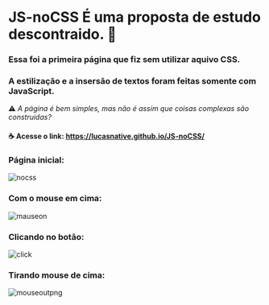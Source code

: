 # JS-noCSS É uma proposta de estudo descontraido. :doughnut:

### Essa foi a primeira página que fiz sem utilizar aquivo CSS.
### A estilização e a insersão de textos foram feitas somente com JavaScript.

:warning: *A página é bem simples, mas não é assim que coisas complexas são construidas?*

#### :coffee: Acesse o link: https://lucasnative.github.io/JS-noCSS/

### Página inicial: 
![nocss](https://user-images.githubusercontent.com/65367775/91763737-69ca7680-ebac-11ea-9685-ac983cb0cc17.png)

### Com o mouse em cima:
![mauseon](https://user-images.githubusercontent.com/65367775/91764416-a77bcf00-ebad-11ea-9ca4-3c672b4b19b9.png)

### Clicando no botão:
![click](https://user-images.githubusercontent.com/65367775/91764489-c4b09d80-ebad-11ea-978d-1c732cb638e5.png)

### Tirando mouse de cima:
![mouseoutpng](https://user-images.githubusercontent.com/65367775/91764533-d98d3100-ebad-11ea-916a-a0d939177ea7.png)
